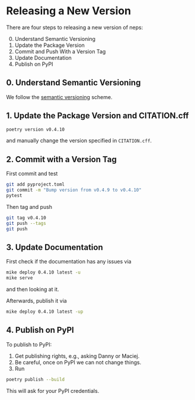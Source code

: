 # Releasing a New Version

There are four steps to releasing a new version of neps:

0. Understand Semantic Versioning
1. Update the Package Version
1. Commit and Push With a Version Tag
1. Update Documentation
1. Publish on PyPI

## 0. Understand Semantic Versioning

We follow the [semantic versioning](https://semver.org) scheme.

## 1. Update the Package Version and CITATION.cff

```bash
poetry version v0.4.10
```

and manually change the version specified in `CITATION.cff`.

## 2. Commit with a Version Tag

First commit and test

```bash
git add pyproject.toml
git commit -m "Bump version from v0.4.9 to v0.4.10"
pytest
```

Then tag and push

```bash
git tag v0.4.10
git push --tags
git push
```

## 3. Update Documentation

First check if the documentation has any issues via

```bash
mike deploy 0.4.10 latest -u
mike serve
```

and then looking at it.

Afterwards, publish it via

```bash
mike deploy 0.4.10 latest -up
```

## 4. Publish on PyPI

To publish to PyPI:

1. Get publishing rights, e.g., asking Danny or Maciej.
1. Be careful, once on PyPI we can not change things.
1. Run

```bash
poetry publish --build
```

This will ask for your PyPI credentials.
